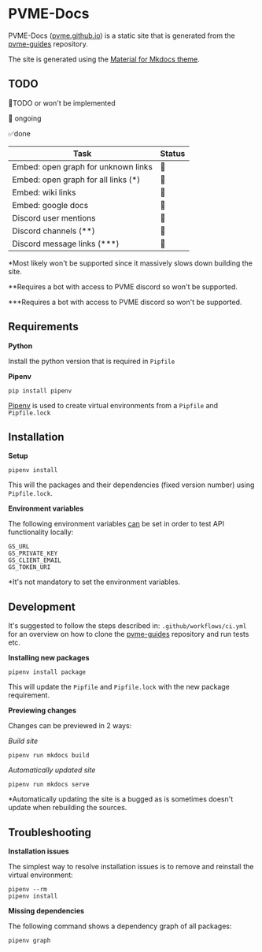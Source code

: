 # PVME-Docs

PVME-Docs ([pvme.github.io](pvme.github.io)) is a static site that is generated from the [pvme-guides](https://github.com/pvme/pvme-guides) repository. 

The site is generated using the [Material for Mkdocs theme](https://squidfunk.github.io/mkdocs-material/).

## TODO

:red_circle:TODO or won't be implemented

:construction: ongoing

:white_check_mark:done

| **Task**                            | **Status**     |
| ----------------------------------- | -------------- |
| Embed: open graph for unknown links | :red_circle:   |
| Embed: open graph for all links (*) | :red_circle:   |
| Embed: wiki links                   | :construction: |
| Embed: google docs                  | :construction: |
| Discord user mentions               | :red_circle:   |
| Discord channels (**)               | :red_circle:   |
| Discord message links (***)         | :red_circle:   |

*Most likely won't be supported since it massively slows down building the site.

**Requires a bot with access to PVME discord so won't be supported.

***Requires a bot with access to PVME discord so won't be supported.

## Requirements

**Python**

Install the python version that is required in `Pipfile`

**Pipenv**

```
pip install pipenv
```

[Pipenv](https://pypi.org/project/pipenv/)  is used to create virtual environments from a `Pipfile`  and `Pipfile.lock`

## Installation

**Setup**

```
pipenv install
```

This will the packages and their dependencies (fixed version number) using `Pipfile.lock`.

**Environment variables**

The following environment variables <u>can</u> be set in order to test API functionality locally:

```
GS_URL
GS_PRIVATE_KEY
GS_CLIENT_EMAIL
GS_TOKEN_URI
```

*It's not mandatory to set the environment variables.

## Development

It's suggested to follow the steps described in: `.github/workflows/ci.yml` for an overview on how to clone the [pvme-guides](https://github.com/pvme/pvme-guides) repository and run tests etc. 

**Installing new packages**

```
pipenv install package
```

This will update the `Pipfile` and `Pipfile.lock` with the new package requirement.

**Previewing changes**

Changes can be previewed in 2 ways:

*Build site*

```
pipenv run mkdocs build
```

*Automatically updated site*

```
pipenv run mkdocs serve
```

*Automatically updating the site is a bugged as is sometimes doesn't update when rebuilding the sources.

## Troubleshooting

**Installation issues**

The simplest way to resolve installation issues is to remove and reinstall the virtual environment:

```
pipenv --rm
pipenv install
```

**Missing dependencies**

The following command shows a dependency graph of all packages:

```
pipenv graph
```